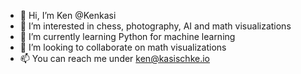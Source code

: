 - 👋 Hi, I’m Ken @Kenkasi
- 👀 I’m interested in chess, photography, AI and math visualizations
- 🌱 I’m currently learning Python for machine learning
- 💞️ I’m looking to collaborate on math visualizations
- 📫 You can reach me under ken@kasischke.io

<!---
Kenkasi/Kenkasi is a ✨ special ✨ repository because its `README.md` (this file) appears on your GitHub profile.
You can click the Preview link to take a look at your changes.
--->
